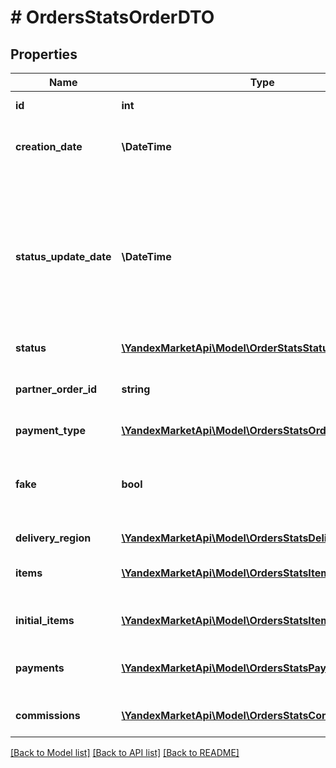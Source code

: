 # # OrdersStatsOrderDTO

## Properties

Name | Type | Description | Notes
------------ | ------------- | ------------- | -------------
**id** | **int** | Идентификатор заказа. | [optional]
**creation_date** | **\DateTime** | Дата создания заказа. Формат даты: &#x60;ГГГГ-ММ-ДД&#x60;. | [optional]
**status_update_date** | **\DateTime** | Дата и время, когда статус заказа был изменен в последний раз. Формат даты и времени: ISO 8601. Например, &#x60;2017-11-21T00:00:00&#x60;. Часовой пояс — UTC+03:00 (Москва). | [optional]
**status** | [**\YandexMarketApi\Model\OrderStatsStatusType**](OrderStatsStatusType.md) |  | [optional]
**partner_order_id** | **string** | Идентификатор заказа в информационной системе магазина. | [optional]
**payment_type** | [**\YandexMarketApi\Model\OrdersStatsOrderPaymentType**](OrdersStatsOrderPaymentType.md) |  | [optional]
**fake** | **bool** | Тип заказа:  * &#x60;false&#x60; — настоящий заказ покупателя.  * &#x60;true&#x60; — [тестовый](../../pushapi/concepts/sandbox.md) заказ Маркета. | [optional]
**delivery_region** | [**\YandexMarketApi\Model\OrdersStatsDeliveryRegionDTO**](OrdersStatsDeliveryRegionDTO.md) |  | [optional]
**items** | [**\YandexMarketApi\Model\OrdersStatsItemDTO[]**](OrdersStatsItemDTO.md) | Список товаров в заказе после возможных изменений. | [optional]
**initial_items** | [**\YandexMarketApi\Model\OrdersStatsItemDTO[]**](OrdersStatsItemDTO.md) | Список товаров в заказе до изменений. | [optional]
**payments** | [**\YandexMarketApi\Model\OrdersStatsPaymentDTO[]**](OrdersStatsPaymentDTO.md) | Информация о денежных переводах по заказу. | [optional]
**commissions** | [**\YandexMarketApi\Model\OrdersStatsCommissionDTO[]**](OrdersStatsCommissionDTO.md) | Информация о комиссиях за заказ. | [optional]

[[Back to Model list]](../../README.md#models) [[Back to API list]](../../README.md#endpoints) [[Back to README]](../../README.md)
